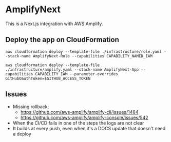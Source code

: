 # AmplifyNext
This is a Next.js integration with AWS Amplify.
## Deploy the app on CloudFormation

```
aws cloudformation deploy --template-file ./infrastructure/role.yaml --stack-name AmplifyNext-Role --capabilities CAPABILITY_NAMED_IAM
```

```
aws cloudformation deploy --template-file ./infrastructure/amplify.yaml --stack-name AmplifyNext-App --capabilities CAPABILITY_IAM --parameter-overrides GitHubOauthToken=$GITHUB_ACCESS_TOKEN
```

## Issues
- Missing rollback:
  - https://github.com/aws-amplify/amplify-cli/issues/1484
  - https://github.com/aws-amplify/amplify-console/issues/542
- When the CI/CD fails in one of the steps the logs are not clear
- It builds at every push, even when it's a DOCS update that doesn't need a deploy
